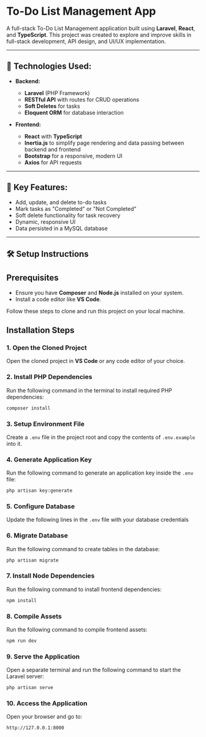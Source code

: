 # To-Do List Management App

A full-stack To-Do List Management application built using **Laravel**, **React**, and **TypeScript**. This project was created to explore and improve skills in full-stack development, API design, and UI/UX implementation.

---

## 🚀 **Technologies Used:**

- **Backend:**
  - **Laravel** (PHP Framework)
  - **RESTful API** with routes for CRUD operations
  - **Soft Deletes** for tasks
  - **Eloquent ORM** for database interaction
  
- **Frontend:**
  - **React** with **TypeScript**
  - **Inertia.js** to simplify page rendering and data passing between backend and frontend
  - **Bootstrap** for a responsive, modern UI
  - **Axios** for API requests

---

## 🔧 **Key Features:**

- Add, update, and delete to-do tasks
- Mark tasks as "Completed" or "Not Completed"
- Soft delete functionality for task recovery
- Dynamic, responsive UI
- Data persisted in a MySQL database

---

## 🛠️ **Setup Instructions**

## Prerequisites
- Ensure you have **Composer** and **Node.js** installed on your system.
- Install a code editor like **VS Code**.

Follow these steps to clone and run this project on your local machine.

## Installation Steps

### 1. Open the Cloned Project
Open the cloned project in **VS Code** or any code editor of your choice.

### 2. Install PHP Dependencies
Run the following command in the terminal to install required PHP dependencies:
```sh
composer install
```

### 3. Setup Environment File
Create a `.env` file in the project root and copy the contents of `.env.example` into it.

### 4. Generate Application Key
Run the following command to generate an application key inside the `.env` file:
```sh
php artisan key:generate
```

### 5. Configure Database
Update the following lines in the `.env` file with your database credentials

### 6. Migrate Database
Run the following command to create tables in the database:
```sh
php artisan migrate
```

### 7. Install Node Dependencies
Run the following command to install frontend dependencies:
```sh
npm install
```

### 8. Compile Assets
Run the following command to compile frontend assets:
```sh
npm run dev
```

### 9. Serve the Application
Open a separate terminal and run the following command to start the Laravel server:
```sh
php artisan serve
```

### 10. Access the Application
Open your browser and go to:
```
http://127.0.0.1:8000
